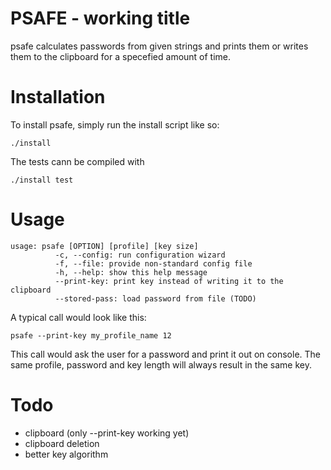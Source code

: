 PSAFE - working title
=====================

psafe calculates passwords from given strings and prints them or writes them to
the clipboard for a specefied amount of time.   

Installation
============

To install psafe, simply run the install script like so:   

```
./install   
```

The tests cann be compiled with

```
./install test
```

Usage
=====

```
usage: psafe [OPTION] [profile] [key size]
          -c, --config: run configuration wizard
          -f, --file: provide non-standard config file
          -h, --help: show this help message
          --print-key: print key instead of writing it to the clipboard
          --stored-pass: load password from file (TODO)
```

A typical call would look like this:   

```psafe --print-key my_profile_name 12```   

This call would ask the user for a password and print it out on console. The
same profile, password and key length will always result in the same key.   

Todo
====

- clipboard (only --print-key working yet)
- clipboard deletion
- better key algorithm
